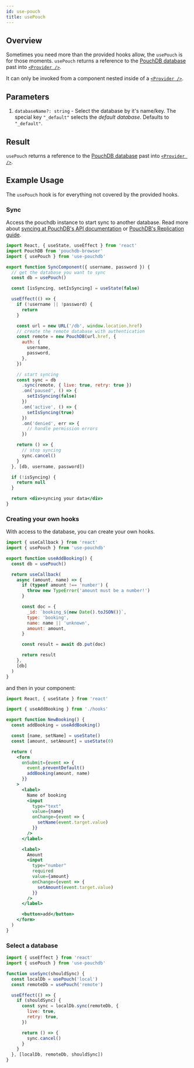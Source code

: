 ```yaml
---
id: use-pouch
title: usePouch
---
```


## Overview

Sometimes you need more than the provided hooks allow, the `usePouch` is for those moments.
`usePouch` returns a reference to the [PouchDB database](https://pouchdb.com/api.html#create_database)
past into [`<Provider />`](./provider.md).

It can only be invoked from a component nested inside of a [`<Provider />`](./provider.md).

## Parameters

1. `databaseName?: string` - Select the database by it's name/key. The special key `"_default"` selects
   the _default database_. Defaults to `"_default"`.

## Result

`usePouch` returns a reference to the [PouchDB database](https://pouchdb.com/api.html#create_database) past into
[`<Provider />`](./provider.md).

## Example Usage

The `usePouch` hook is for everything not covered by the provided hooks.

### Sync

Access the pouchdb instance to start sync to another database. Read more about
[syncing at PouchDB's API documentation](https://pouchdb.com/api.html#sync) or
[PouchDB's Replication guide](https://pouchdb.com/guides/replication.html).

```jsx
import React, { useState, useEffect } from 'react'
import PouchDB from 'pouchdb-browser'
import { usePouch } from 'use-pouchdb'

export function SyncComponent({ username, password }) {
  // get the database you want to sync
  const db = usePouch()

  const [isSyncing, setIsSyncing] = useState(false)

  useEffect(() => {
    if (!username || !password) {
      return
    }

    const url = new URL('/db', window.location.href)
    // create the remote database with authentication
    const remote = new PouchDB(url.href, {
      auth: {
        username,
        password,
      },
    })

    // start syncing
    const sync = db
      .sync(remote, { live: true, retry: true })
      .on('paused', () => {
        setIsSyncing(false)
      })
      .on('active', () => {
        setIsSyncing(true)
      })
      .on('denied', err => {
        // handle permission errors
      })

    return () => {
      // stop syncing
      sync.cancel()
    }
  }, [db, username, password])

  if (!isSyncing) {
    return null
  }

  return <div>syncing your data</div>
}
```

### Creating your own hooks

With access to the database, you can create your own hooks.

```javascript
import { useCallback } from 'react'
import { usePouch } from 'use-pouchdb'

export function useAddBooking() {
  const db = usePouch()

  return useCallback(
    async (amount, name) => {
      if (typeof amount !== 'number') {
        throw new TypeError('amount must be a number!')
      }

      const doc = {
        _id: `booking_${new Date().toJSON()}`,
        type: 'booking',
        name: name || 'unknown',
        amount: amount,
      }

      const result = await db.put(doc)

      return result
    },
    [db]
  )
}
```

and then in your component:

```jsx
import React, { useState } from 'react'

import { useAddBooking } from './hooks'

export function NewBooking() {
  const addBooking = useAddBooking()

  const [name, setName] = useState()
  const [amount, setAmount] = useState(0)

  return (
    <form
      onSubmit={event => {
        event.preventDefault()
        addBooking(amount, name)
      }}
    >
      <label>
        Name of booking
        <input
          type="text"
          value={name}
          onChange={event => {
            setName(event.target.value)
          }}
        />
      </label>

      <label>
        Amount
        <input
          type="number"
          required
          value={amount}
          onChange={event => {
            setAmount(event.target.value)
          }}
        />
      </label>

      <button>add</button>
    </form>
  )
}
```

### Select a database

```javascript
import { useEffect } from 'react'
import { usePouch } from 'use-pouchdb'

function useSync(shouldSync) {
  const localDb = usePouch('local')
  const remoteDb = usePouch('remote')

  useEffect(() => {
    if (shouldSync) {
      const sync = localDb.sync(remoteDb, {
        live: true,
        retry: true,
      })

      return () => {
        sync.cancel()
      }
    }
  }, [localDb, remoteDb, shouldSync])
}
```
